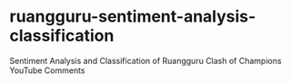 # ruangguru-sentiment-analysis-classification
Sentiment Analysis and Classification of Ruangguru Clash of Champions YouTube Comments
